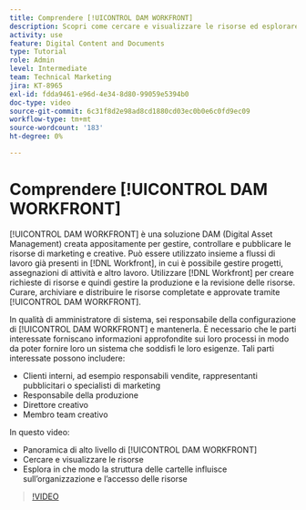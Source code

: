 ```yaml
---
title: Comprendere [!UICONTROL DAM WORKFRONT]
description: Scopri come cercare e visualizzare le risorse ed esplorare come la struttura di cartelle influisce sull’organizzazione delle risorse e sull’accesso ad [!UICONTROL DAM WORKFRONT].
activity: use
feature: Digital Content and Documents
type: Tutorial
role: Admin
level: Intermediate
team: Technical Marketing
jira: KT-8965
exl-id: fdda9461-e96d-4e34-8d80-99059e5394b0
doc-type: video
source-git-commit: 6c31f8d2e98ad8cd1880cd03ec0b0e6c0fd9ec09
workflow-type: tm+mt
source-wordcount: '183'
ht-degree: 0%

---
```


# Comprendere [!UICONTROL DAM WORKFRONT]

[!UICONTROL DAM WORKFRONT] è una soluzione DAM (Digital Asset Management) creata appositamente per gestire, controllare e pubblicare le risorse di marketing e creative. Può essere utilizzato insieme a flussi di lavoro già presenti in [!DNL Workfront], in cui è possibile gestire progetti, assegnazioni di attività e altro lavoro. Utilizzare [!DNL Workfront] per creare richieste di risorse e quindi gestire la produzione e la revisione delle risorse. Curare, archiviare e distribuire le risorse completate e approvate tramite [!UICONTROL DAM WORKFRONT].


In qualità di amministratore di sistema, sei responsabile della configurazione di [!UICONTROL DAM WORKFRONT] e mantenerla. È necessario che le parti interessate forniscano informazioni approfondite sui loro processi in modo da poter fornire loro un sistema che soddisfi le loro esigenze. Tali parti interessate possono includere:

* Clienti interni, ad esempio responsabili vendite, rappresentanti pubblicitari o specialisti di marketing
* Responsabile della produzione
* Direttore creativo
* Membro team creativo

In questo video:

* Panoramica di alto livello di [!UICONTROL DAM WORKFRONT]
* Cercare e visualizzare le risorse
* Esplora in che modo la struttura delle cartelle influisce sull’organizzazione e l’accesso delle risorse

>[!VIDEO](https://video.tv.adobe.com/v/335228/?quality=12&learn=on)

